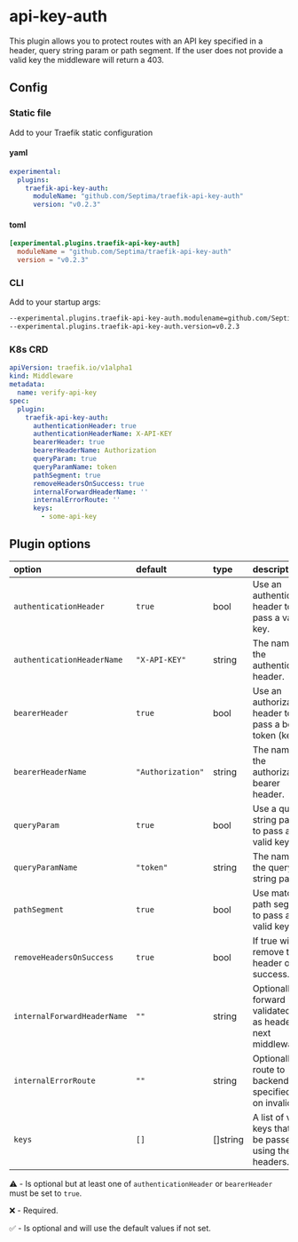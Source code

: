 # api-key-auth

This plugin allows you to protect routes with an API key specified in a header, query string param or path segment. If the user does not provide a valid key the middleware will return a 403.

## Config

### Static file

Add to your Traefik static configuration

#### yaml

```yaml
experimental:
  plugins:
    traefik-api-key-auth:
      moduleName: "github.com/Septima/traefik-api-key-auth"
      version: "v0.2.3"
```

#### toml

```toml
[experimental.plugins.traefik-api-key-auth]
  moduleName = "github.com/Septima/traefik-api-key-auth"
  version = "v0.2.3"
```

### CLI

Add to your startup args:

```sh
--experimental.plugins.traefik-api-key-auth.modulename=github.com/Septima/traefik-api-key-auth
--experimental.plugins.traefik-api-key-auth.version=v0.2.3
```

### K8s CRD

```yaml
apiVersion: traefik.io/v1alpha1
kind: Middleware
metadata:
  name: verify-api-key
spec:
  plugin:
    traefik-api-key-auth:
      authenticationHeader: true
      authenticationHeaderName: X-API-KEY
      bearerHeader: true
      bearerHeaderName: Authorization
      queryParam: true
      queryParamName: token
      pathSegment: true
      removeHeadersOnSuccess: true
      internalForwardHeaderName: ''
      internalErrorRoute: ''
      keys:
        - some-api-key
```

## Plugin options

| option                     | default           | type     | description                                                    | optional |
| :------------------------- | :---------------- | :------- | :---------------------------------------------------------     | :------- |
| `authenticationHeader`     | `true`            | bool     | Use an authentication header to pass a valid key.              | ⚠️       |
| `authenticationHeaderName` | `"X-API-KEY"`     | string   | The name of the authentication header.                         | ✅       |
| `bearerHeader`             | `true`            | bool     | Use an authorization header to pass a bearer token (key).      | ⚠️       |
| `bearerHeaderName`         | `"Authorization"` | string   | The name of the authorization bearer header.                   | ✅       |
| `queryParam`               | `true`            | bool     | Use a query string param to pass a valid key.                  | ⚠️       |
| `queryParamName`           | `"token"`         | string   | The name of the query string param.                            | ✅       |
| `pathSegment`              | `true`            | bool     | Use match on path segment to pass a valid key.                 | ⚠️       |
| `removeHeadersOnSuccess`   | `true`            | bool     | If true will remove the header on success.                     | ✅       |
| `internalForwardHeaderName`| `""`              | string   | Optionally forward validated key as header to next middleware. | ✅       |
| `internalErrorRoute`       | `""`              | string   | Optionally route to backend at specified path on invalid key   | ✅       |
| `keys`                     | `[]`              | []string | A list of valid keys that can be passed using the headers.     | ❌       |

⚠️ - Is optional but at least one of `authenticationHeader` or `bearerHeader` must be set to `true`.

❌ - Required.

✅ - Is optional and will use the default values if not set.
